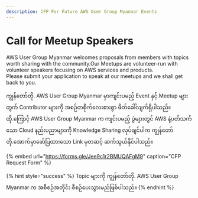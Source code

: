 ```yaml
---
description: CFP For Future AWS User Group Myanmar Events
---
```


# Call for Meetup Speakers

AWS User Group Myanmar welcomes proposals from members with topics worth sharing with the community.Our Meetups are volunteer-run with volunteer speakers focusing on AWS services and products.   
Please submit your application to speak at our meetups and we shall get back to you.

ကျွန်တော်တို. AWS User Group Myanmar မှာကျင်းပမည့် Event နှင့် Meetup များတွက် Contributor များကို အစဉ်တစိုက်လေးစားစွာ ဖိတ်ခေါ်လျက်ရှိပါသည်။   
ထို.ကြောင့် AWS User Group Myanmar က ကျင်းပမည့် ပွဲများတွင် AWS နဲ့ပတ်သက်သော Cloud နည်းပညာများကို Knowledge Sharing လုပ်ချင်ပါက ကျွန်တော်တို.အောက်မှာဖော်ပြထားသော Link မှတဆင့် ဆက်သွယ်နိုင်ပါသည်။   


{% embed url="https://forms.gle/Jee9c1r2BMUQAFgM9" caption="CFP Request Form" %}

{% hint style="success" %}
Topic များကို ကျွန်တော်တို. AWS User Group Myanmar က အစီစဉ်အတိုင်း စီစဉ်ပေးသွားမည်ဖြစ်ပါသည်။ 
{% endhint %}





